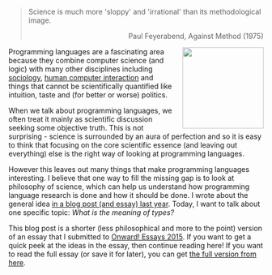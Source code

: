 ﻿> <p style="margin-bottom:5px">Science is much more 'sloppy' and 'irrational' than its methodological image.</p>
> <p style="text-align:right">Paul Feyerabend, Against Method (1975)</p>

<a href="http://tomasp.net/academic/drafts/against-types/">
<img src="http://tomasp.net/blog/2015/against-types/paper.png" style="float:right;margin:0px 0px 5px 20px;width:160px" />
</a>

Programming languages are a fascinating area because they combine computer science (and logic) with
many other disciplines including [sociology][socioplt], [human computer interaction][usab] and things
that cannot be scientifically quantified like intuition, taste and (for better or worse) politics.

When we talk about programming languages, we often treat it mainly as scientific discussion seeking
some objective truth. This is not surprising - science is surrounded by an aura of perfection and
so it is easy to think that focusing on the core scientific essence (and leaving out everything)
else is the right way of looking at programming languages.

However this leaves out many things that make programming languages interesting. I believe that one
way to fill the missing gap is to look at philosophy of science, which can help us understand how
programming language research is done and how it should be done. I wrote about the general idea
[in a blog post (and essay) last year][ppl]. Today, I want to talk about one specific topic: _What
is the meaning of types?_

This blog post is a shorter (less philosophical and more to the point) version of an essay that
I submitted to [Onward! Essays 2015][onwess]. If you want to get a quick peek at the ideas in the
essay, then continue reading here! If you want to read the full essay (or save it for later),
you can get [the full version from here][full]. 


 [onwess]: http://2015.splashcon.org/track/onward2015-essays
 [ppl]: http://tomasp.net/blog/2014/philosophy-pl/
 [full]: http://tomasp.net/academic/drafts/against-types/
 [phd]: http://tomasp.net/academic/theses/coeffects/
 [socioplt]: http://lmeyerov.github.io/projects/socioplt/viz/index.html
 [usab]: https://www.cl.cam.ac.uk/teaching/1415/P201/
 [sk]: http://www.cl.cam.ac.uk/~srk31/research/papers/kell14in-author-version.pdf
 [exprp]: http://en.wikipedia.org/wiki/Expression_problem
 [fpw]: http://www.future-programming.org/